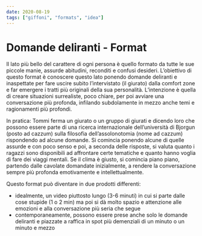 ```yaml
---
date: 2020-08-19
tags: ["giffoni", "formats", "idea"]
---
```

# Domande deliranti - Format

Il lato più bello del carattere di ogni persona è quello formato da tutte le sue piccole manie, assurde abitudini, reconditi e confusi desideri. L’obiettivo di questo format è conoscere questo lato ponendo domande deliranti e inaspettate per fare uscire subito l’intervistato (il giurato) dalla comfort zone e far emergere i tratti più originali della sua personalità. L’intenzione è quella di creare situazioni surrealiste, poco chiare, per poi avviare una conversazione più profonda, infilando subdolamente in mezzo anche temi e ragionamenti più profondi.

In pratica: Tommi ferma un giurato o un gruppo di giurati e dicendo loro che possono essere parte di una ricerca internazionale dell’università di Bjorgun (posto ad cazzum) sulla filosofia dell’assolonotomia (nome ad cazzum) rispondendo ad alcune domande. Si comincia ponendo alcune di quelle assurde e con poco senso e poi, a seconda delle risposte, si valuta quanto i ragazzi sono disponibili ad affrontare certe tematiche e quanto hanno voglia di fare dei viaggi mentali. Se il clima è giusto, si comincia piano piano, partendo dalle cavolate domandate inizialmente, a rendere la conversazione sempre più profonda emotivamente e intellettualmente.

Questo format può diventare in due prodotti differenti:
- idealmente, un video piuttosto lungo (3-6 minuti) in cui si parte dalle cose stupide (1 o 2 min) ma poi si dà molto spazio e attenzione alle emozioni e alla conversazione più seria che segue
- contemporaneamente, possono essere prese anche solo le domande deliranti e piazzate a raffica in spot più demenziali di un minuto o un minuto e mezzo
